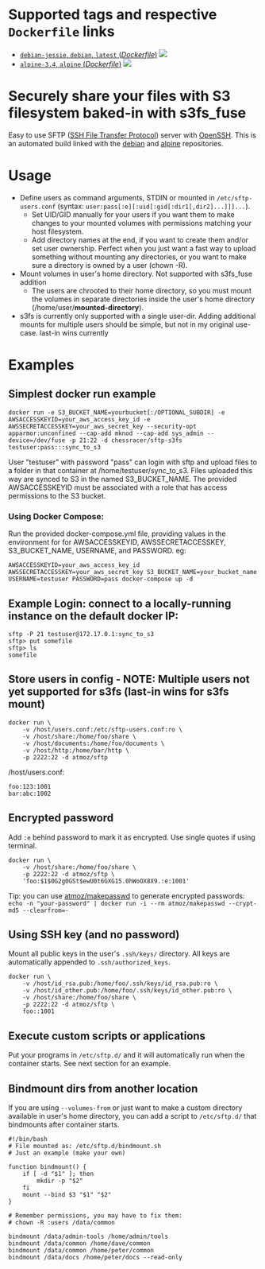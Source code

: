 # Supported tags and respective `Dockerfile` links

- [`debian-jessie`, `debian`, `latest` (*Dockerfile*)](https://github.com/atmoz/sftp/blob/master/Dockerfile) [![](https://images.microbadger.com/badges/image/atmoz/sftp.svg)](http://microbadger.com/images/atmoz/sftp "Get your own image badge on microbadger.com")
- [`alpine-3.4`, `alpine` (*Dockerfile*)](https://github.com/atmoz/sftp/blob/alpine/Dockerfile) [![](https://images.microbadger.com/badges/image/atmoz/sftp:alpine.svg)](http://microbadger.com/images/atmoz/sftp "Get your own image badge on microbadger.com")

# Securely share your files with S3 filesystem baked-in with s3fs_fuse

Easy to use SFTP ([SSH File Transfer Protocol](https://en.wikipedia.org/wiki/SSH_File_Transfer_Protocol)) server with [OpenSSH](https://en.wikipedia.org/wiki/OpenSSH).
This is an automated build linked with the [debian](https://hub.docker.com/_/debian/) and [alpine](https://hub.docker.com/_/alpine/) repositories.

# Usage

- Define users as command arguments, STDIN or mounted in `/etc/sftp-users.conf`
  (syntax: `user:pass[:e][:uid[:gid[:dir1[,dir2]...]]]...`).
  - Set UID/GID manually for your users if you want them to make changes to
    your mounted volumes with permissions matching your host filesystem.
  - Add directory names at the end, if you want to create them and/or set user
    ownership. Perfect when you just want a fast way to upload something without
    mounting any directories, or you want to make sure a directory is owned by
    a user (chown -R).
- Mount volumes in user's home directory. Not supported with s3fs_fuse addition
  - The users are chrooted to their home directory, so you must mount the
    volumes in separate directories inside the user's home directory
    (/home/user/**mounted-directory**).
- s3fs is currently only supported with a single user-dir. 
  Adding additional mounts for multiple users should be simple, but not in my original use-case.
  last-in wins currently

# Examples


## Simplest docker run example

```
docker run -e S3_BUCKET_NAME=yourbucket[:/OPTIONAL_SUBDIR] -e AWSACCESSKEYID=your_aws_access_key_id -e AWSSECRETACCESSKEY=your_aws_secret_key --security-opt apparmor:unconfined --cap-add mknod --cap-add sys_admin --device=/dev/fuse -p 21:22 -d chessracer/sftp-s3fs testuser:pass:::sync_to_s3

```
User "testuser" with password "pass" can login with sftp and upload files to a folder in that container at /home/testuser/sync_to_s3. Files uploaded this way are synced to S3 in the named S3_BUCKET_NAME.
The provided AWSACCESSKEYID must be associated with a role that has access permissions to the S3 bucket. 

### Using Docker Compose:
Run the provided docker-compose.yml file, providing values in the environment for for AWSACCESSKEYID, AWSSECRETACCESSKEY, S3_BUCKET_NAME, USERNAME, and PASSWORD. eg:

```
AWSACCESSKEYID=your_aws_access_key_id AWSSECRETACCESSKEY=your_aws_secret_key S3_BUCKET_NAME=your_bucket_name USERNAME=testuser PASSWORD=pass docker-compose up -d
```

## Example Login: connect to a locally-running instance on the default docker IP:
```
sftp -P 21 testuser@172.17.0.1:sync_to_s3
sftp> put somefile
sftp> ls
somefile
```

## Store users in config - NOTE: Multiple users not yet supported for s3fs (last-in wins for s3fs mount)

```
docker run \
    -v /host/users.conf:/etc/sftp-users.conf:ro \
    -v /host/share:/home/foo/share \
    -v /host/documents:/home/foo/documents \
    -v /host/http:/home/bar/http \
    -p 2222:22 -d atmoz/sftp
```

/host/users.conf:

```
foo:123:1001
bar:abc:1002
```

## Encrypted password

Add `:e` behind password to mark it as encrypted. Use single quotes if using terminal.

```
docker run \
    -v /host/share:/home/foo/share \
    -p 2222:22 -d atmoz/sftp \
    'foo:$1$0G2g0GSt$ewU0t6GXG15.0hWoOX8X9.:e:1001'
```

Tip: you can use [atmoz/makepasswd](https://hub.docker.com/r/atmoz/makepasswd/) to generate encrypted passwords:  
`echo -n "your-password" | docker run -i --rm atmoz/makepasswd --crypt-md5 --clearfrom=-`

## Using SSH key (and no password)

Mount all public keys in the user's `.ssh/keys/` directory. All keys are automatically
appended to `.ssh/authorized_keys`.

```
docker run \
    -v /host/id_rsa.pub:/home/foo/.ssh/keys/id_rsa.pub:ro \
    -v /host/id_other.pub:/home/foo/.ssh/keys/id_other.pub:ro \
    -v /host/share:/home/foo/share \
    -p 2222:22 -d atmoz/sftp \
    foo::1001
```

## Execute custom scripts or applications

Put your programs in `/etc/sftp.d/` and it will automatically run when the container starts.
See next section for an example.

## Bindmount dirs from another location

If you are using `--volumes-from` or just want to make a custom directory
available in user's home directory, you can add a script to `/etc/sftp.d/` that
bindmounts after container starts.

```
#!/bin/bash
# File mounted as: /etc/sftp.d/bindmount.sh
# Just an example (make your own)

function bindmount() {
    if [ -d "$1" ]; then
        mkdir -p "$2"
    fi
    mount --bind $3 "$1" "$2"
}

# Remember permissions, you may have to fix them:
# chown -R :users /data/common

bindmount /data/admin-tools /home/admin/tools
bindmount /data/common /home/dave/common
bindmount /data/common /home/peter/common
bindmount /data/docs /home/peter/docs --read-only
```
